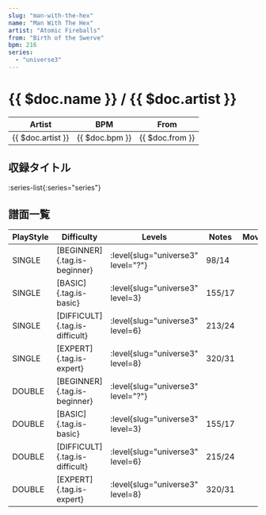 ```yaml
---
slug: "man-with-the-hex"
name: "Man With The Hex"
artist: "Atomic Fireballs"
from: "Birth of the Swerve"
bpm: 216
series:
  - "universe3"
---
```


# {{ $doc.name }} / {{ $doc.artist }}

|Artist|BPM|From|
|------|---|----|
|{{ $doc.artist }}|{{ $doc.bpm }}|{{ $doc.from }}|

## 収録タイトル

:series-list{:series="series"}

## 譜面一覧

|PlayStyle|Difficulty|Levels|Notes|Movie|
|---------|----------|------|-----|-----|
|SINGLE|[BEGINNER]{.tag.is-beginner}|<div class="field is-grouped is-grouped-multiline"> :level{slug="universe3" level="?"}</div>|98/14||
|SINGLE|[BASIC]{.tag.is-basic}|<div class="field is-grouped is-grouped-multiline"> :level{slug="universe3" level=3}</div>|155/17||
|SINGLE|[DIFFICULT]{.tag.is-difficult}|<div class="field is-grouped is-grouped-multiline"> :level{slug="universe3" level=6}</div>|213/24||
|SINGLE|[EXPERT]{.tag.is-expert}|<div class="field is-grouped is-grouped-multiline"> :level{slug="universe3" level=8}</div>|320/31||
|DOUBLE|[BEGINNER]{.tag.is-beginner}|<div class="field is-grouped is-grouped-multiline"> :level{slug="universe3" level="?"}</div>|||
|DOUBLE|[BASIC]{.tag.is-basic}|<div class="field is-grouped is-grouped-multiline"> :level{slug="universe3" level=3}</div>|155/17||
|DOUBLE|[DIFFICULT]{.tag.is-difficult}|<div class="field is-grouped is-grouped-multiline"> :level{slug="universe3" level=6}</div>|215/24||
|DOUBLE|[EXPERT]{.tag.is-expert}|<div class="field is-grouped is-grouped-multiline"> :level{slug="universe3" level=8}</div>|320/31||
